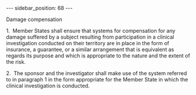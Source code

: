 
<meta data-rh="true" name="docsearch:language" content="en">
<meta data-rh="true" name="docsearch:version" content="current">
<meta data-rh="true" name="docsearch:docusaurus_tag" content="docs-default-current">
        ---
sidebar_position: 68
---
           <p class="stitle-article-norm">Damage compensation</p>
   <p class="norm">1.&nbsp;&nbsp;Member&nbsp;States shall ensure that 
systems for compensation for any damage suffered by a subject resulting 
from participation in a clinical investigation conducted on their 
territory are in place in the form of insurance, a guarantee, or a 
similar arrangement that is equivalent as regards its purpose and which 
is appropriate to the nature and the extent of the risk.</p>
   <p class="norm">2.&nbsp;&nbsp;The sponsor and the investigator shall 
make use of the system referred to in paragraph&nbsp;1 in the form 
appropriate for the Member&nbsp;State in which the clinical 
investigation is conducted.</p>